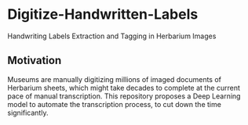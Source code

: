 # Digitize-Handwritten-Labels
Handwriting Labels Extraction and Tagging in Herbarium Images

## Motivation

Museums are manually digitizing millions of imaged documents of Herbarium sheets, which might take decades to complete at the current pace of manual transcription. This repository proposes a Deep Learning model to automate the transcription process, to cut down the time significantly.
